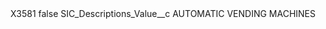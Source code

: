 <?xml version="1.0" encoding="UTF-8"?>
<CustomMetadata xmlns="http://soap.sforce.com/2006/04/metadata" xmlns:xsi="http://www.w3.org/2001/XMLSchema-instance" xmlns:xsd="http://www.w3.org/2001/XMLSchema">
    <label>X3581</label>
    <protected>false</protected>
    <values>
        <field>SIC_Descriptions_Value__c</field>
        <value xsi:type="xsd:string">AUTOMATIC VENDING MACHINES</value>
    </values>
</CustomMetadata>
